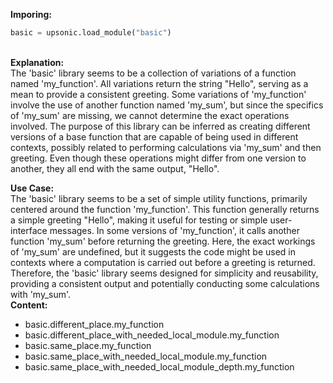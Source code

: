 <b class="custom_code_highlight_green">Imporing:</b><br>
```python
basic = upsonic.load_module("basic")
```
<br><b class="custom_code_highlight_green">Explanation:</b><br>The 'basic' library seems to be a collection of variations of a function named 'my_function'. All variations return the string "Hello", serving as a mean to provide a consistent greeting. Some variations of 'my_function' involve the use of another function named 'my_sum', but since the specifics of 'my_sum' are missing, we cannot determine the exact operations involved. The purpose of this library can be inferred as creating different versions of a base function that are capable of being used in different contexts, possibly related to performing calculations via 'my_sum' and then greeting. Even though these operations might differ from one version to another, they all end with the same output, "Hello".

<b class="custom_code_highlight_green">Use Case:</b><br>The 'basic' library seems to be a set of simple utility functions, primarily centered around the function 'my_function'. This function generally returns a simple greeting "Hello", making it useful for testing or simple user-interface messages. In some versions of 'my_function', it calls another function 'my_sum' before returning the greeting. Here, the exact workings of 'my_sum' are undefined, but it suggests the code might be used in contexts where a computation is carried out before a greeting is returned. Therefore, the 'basic' library seems designed for simplicity and reusability, providing a consistent output and potentially conducting some calculations with 'my_sum'.
<br><b class="custom_code_highlight_green">Content:</b><br>
  - basic.different_place.my_function
  - basic.different_place_with_needed_local_module.my_function
  - basic.same_place.my_function
  - basic.same_place_with_needed_local_module.my_function
  - basic.same_place_with_needed_local_module_depth.my_function
